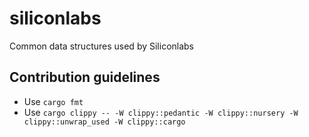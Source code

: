 # siliconlabs
Common data structures used by Siliconlabs

## Contribution guidelines
* Use `cargo fmt`
* Use `cargo clippy -- -W clippy::pedantic -W clippy::nursery -W clippy::unwrap_used -W clippy::cargo`